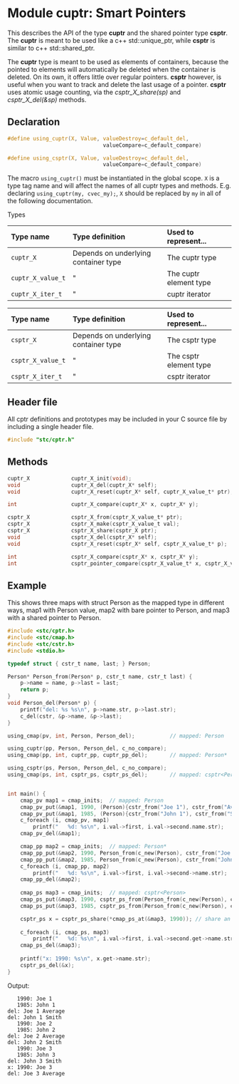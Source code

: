 # Module cuptr: Smart Pointers

This describes the API of the type **cuptr** and the shared pointer type **csptr**. The **cuptr** is meant to be used like a c++ std::unique_ptr, while **csptr** is similar to c++ std::shared_ptr.

The **cuptr** type is meant to be used as elements of containers, because the pointed to elements will automatically be deleted when the container is deleted. On its own, it offers little over regular pointers. **csptr** however, is useful when you want to track and delete the last usage of a pointer. **csptr** uses atomic usage counting, via the *csptr_X_share(sp)* and *csptr_X_del(&sp)* methods.

## Declaration

```c
#define using_cuptr(X, Value, valueDestroy=c_default_del,
                              valueCompare=c_default_compare)

#define using_csptr(X, Value, valueDestroy=c_default_del,
                              valueCompare=c_default_compare)
```
The macro `using_cuptr()` must be instantiated in the global scope. `X` is a type tag name and will
affect the names of all cuptr types and methods. E.g. declaring `using_cuptr(my, cvec_my);`,
`X` should be replaced by `my` in all of the following documentation.

 Types

| Type name           | Type definition                        | Used to represent...     |
|:--------------------|:---------------------------------------|:-------------------------|
| `cuptr_X`           | Depends on underlying container type   | The cuptr type            |
| `cuptr_X_value_t`   | "                                      | The cuptr element type    |
| `cuptr_X_iter_t`    | "                                      | cuptr iterator            |


| Type name           | Type definition                        | Used to represent...     |
|:--------------------|:---------------------------------------|:-------------------------|
| `csptr_X`           | Depends on underlying container type   | The csptr type           |
| `csptr_X_value_t`   | "                                      | The csptr element type   |
| `csptr_X_iter_t`    | "                                      | csptr iterator           |


## Header file

All cptr definitions and prototypes may be included in your C source file by including a single header file.

```c
#include "stc/cptr.h"
```

## Methods

```c
cuptr_X             cuptr_X_init(void);
void                cuptr_X_del(cuptr_X* self);
void                cuptr_X_reset(cuptr_X* self, cuptr_X_value_t* ptr);

int                 cuptr_X_compare(cuptr_X* x, cuptr_X* y);
```

```c
csptr_X             csptr_X_from(csptr_X_value_t* ptr);
csptr_X             csptr_X_make(csptr_X_value_t val);
csptr_X             csptr_X_share(csptr_X ptr);
void                csptr_X_del(csptr_X* self);
void                csptr_X_reset(csptr_X* self, csptr_X_value_t* p);

int                 csptr_X_compare(csptr_X* x, csptr_X* y);
int                 csptr_pointer_compare(csptr_X_value_t* x, csptr_X_value_t* y);
```

## Example
This shows three maps with struct Person as the mapped type in different ways, map1 with Person value, map2 with bare pointer to Person, and map3 with a shared pointer to Person.
```c
#include <stc/cptr.h>
#include <stc/cmap.h>
#include <stc/cstr.h>
#include <stdio.h>

typedef struct { cstr_t name, last; } Person;

Person* Person_from(Person* p, cstr_t name, cstr_t last) {
    p->name = name, p->last = last;
    return p;
}
void Person_del(Person* p) {
    printf("del: %s %s\n", p->name.str, p->last.str);
    c_del(cstr, &p->name, &p->last);
}

using_cmap(pv, int, Person, Person_del);           // mapped: Person

using_cuptr(pp, Person, Person_del, c_no_compare);
using_cmap(pp, int, cuptr_pp, cuptr_pp_del);       // mapped: Person*

using_csptr(ps, Person, Person_del, c_no_compare);
using_cmap(ps, int, csptr_ps, csptr_ps_del);       // mapped: csptr<Person>


int main() {
    cmap_pv map1 = cmap_inits;  // mapped: Person
    cmap_pv_put(&map1, 1990, (Person){cstr_from("Joe 1"), cstr_from("Average")});
    cmap_pv_put(&map1, 1985, (Person){cstr_from("John 1"), cstr_from("Smith")});
    c_foreach (i, cmap_pv, map1)
        printf("   %d: %s\n", i.val->first, i.val->second.name.str);
    cmap_pv_del(&map1);

    cmap_pp map2 = cmap_inits;  // mapped: Person*
    cmap_pp_put(&map2, 1990, Person_from(c_new(Person), cstr_from("Joe 2"), cstr_from("Average")));
    cmap_pp_put(&map2, 1985, Person_from(c_new(Person), cstr_from("John 2"), cstr_from("Smith")));
    c_foreach (i, cmap_pp, map2)
        printf("   %d: %s\n", i.val->first, i.val->second->name.str);
    cmap_pp_del(&map2); 
    
    cmap_ps map3 = cmap_inits;  // mapped: csptr<Person>
    cmap_ps_put(&map3, 1990, csptr_ps_from(Person_from(c_new(Person), cstr_from("Joe 3"), cstr_from("Average"))));
    cmap_ps_put(&map3, 1985, csptr_ps_from(Person_from(c_new(Person), cstr_from("John 3"), cstr_from("Smith"))));

    csptr_ps x = csptr_ps_share(*cmap_ps_at(&map3, 1990)); // share an item in the map
    
    c_foreach (i, cmap_ps, map3)
        printf("   %d: %s\n", i.val->first, i.val->second.get->name.str);
    cmap_ps_del(&map3); 
    
    printf("x: 1990: %s\n", x.get->name.str);
    csptr_ps_del(&x);
}
```
Output:
```
   1990: Joe 1
   1985: John 1
del: Joe 1 Average
del: John 1 Smith
   1990: Joe 2
   1985: John 2
del: Joe 2 Average
del: John 2 Smith
   1990: Joe 3
   1985: John 3
del: John 3 Smith
x: 1990: Joe 3
del: Joe 3 Average
```
